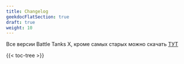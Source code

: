 ```yaml
---
title: Changelog
geekdocFlatSection: true
draft: true
weight: 10
---
```

Все версии Battle Tanks X, кроме самых старых можно скачать [ТУТ](https://maps.w3reforged.com/maps/categories/hero-arena/Battle%20Tanks%20X/)

{{< toc-tree >}}